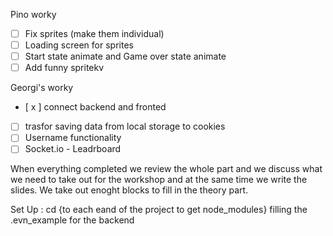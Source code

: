 
Pino worky
- [ ] Fix sprites (make them individual)
- [ ] Loading screen for sprites 
- [ ] Start state animate and Game over state animate 
- [ ] Add funny spritekv

Georgi's worky
- [ x ] connect backend and fronted
- [ ] trasfor saving data from local storage to cookies
- [ ] Username functionality
- [ ] Socket.io - Leadrboard

When everything completed we review the whole part and we discuss what we need to take out for the workshop and at the same time we write the slides. We take out enoght blocks to fill in the theory part.


Set Up : cd {to each eand of the project to get node_modules}
filling the .evn_example  for the backend